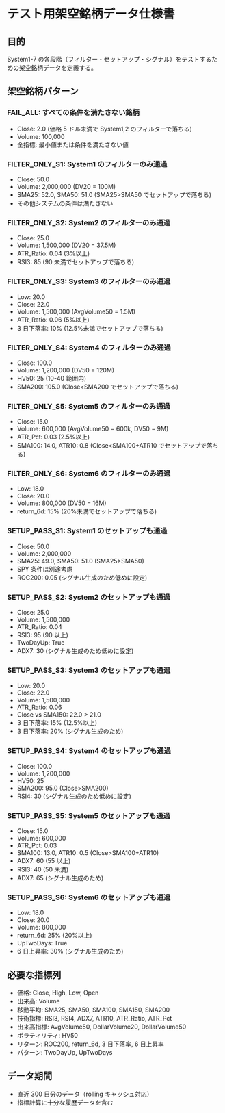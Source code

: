 # テスト用架空銘柄データ仕様書

## 目的

System1-7 の各段階（フィルター・セットアップ・シグナル）をテストするための架空銘柄データを定義する。

## 架空銘柄パターン

### FAIL_ALL: すべての条件を満たさない銘柄

- Close: 2.0 (価格 5 ドル未満で System1,2 のフィルターで落ちる)
- Volume: 100,000
- 全指標: 最小値または条件を満たさない値

### FILTER_ONLY_S1: System1 のフィルターのみ通過

- Close: 50.0
- Volume: 2,000,000 (DV20 = 100M)
- SMA25: 52.0, SMA50: 51.0 (SMA25>SMA50 でセットアップで落ちる)
- その他システムの条件は満たさない

### FILTER_ONLY_S2: System2 のフィルターのみ通過

- Close: 25.0
- Volume: 1,500,000 (DV20 = 37.5M)
- ATR_Ratio: 0.04 (3%以上)
- RSI3: 85 (90 未満でセットアップで落ちる)

### FILTER_ONLY_S3: System3 のフィルターのみ通過

- Low: 20.0
- Close: 22.0
- Volume: 1,500,000 (AvgVolume50 = 1.5M)
- ATR_Ratio: 0.06 (5%以上)
- 3 日下落率: 10% (12.5%未満でセットアップで落ちる)

### FILTER_ONLY_S4: System4 のフィルターのみ通過

- Close: 100.0
- Volume: 1,200,000 (DV50 = 120M)
- HV50: 25 (10-40 範囲内)
- SMA200: 105.0 (Close<SMA200 でセットアップで落ちる)

### FILTER_ONLY_S5: System5 のフィルターのみ通過

- Close: 15.0
- Volume: 600,000 (AvgVolume50 = 600k, DV50 = 9M)
- ATR_Pct: 0.03 (2.5%以上)
- SMA100: 14.0, ATR10: 0.8 (Close<SMA100+ATR10 でセットアップで落ちる)

### FILTER_ONLY_S6: System6 のフィルターのみ通過

- Low: 18.0
- Close: 20.0
- Volume: 800,000 (DV50 = 16M)
- return_6d: 15% (20%未満でセットアップで落ちる)

### SETUP_PASS_S1: System1 のセットアップも通過

- Close: 50.0
- Volume: 2,000,000
- SMA25: 49.0, SMA50: 51.0 (SMA25>SMA50)
- SPY 条件は別途考慮
- ROC200: 0.05 (シグナル生成のため低めに設定)

### SETUP_PASS_S2: System2 のセットアップも通過

- Close: 25.0
- Volume: 1,500,000
- ATR_Ratio: 0.04
- RSI3: 95 (90 以上)
- TwoDayUp: True
- ADX7: 30 (シグナル生成のため低めに設定)

### SETUP_PASS_S3: System3 のセットアップも通過

- Low: 20.0
- Close: 22.0
- Volume: 1,500,000
- ATR_Ratio: 0.06
- Close vs SMA150: 22.0 > 21.0
- 3 日下落率: 15% (12.5%以上)
- 3 日下落率: 20% (シグナル生成のため)

### SETUP_PASS_S4: System4 のセットアップも通過

- Close: 100.0
- Volume: 1,200,000
- HV50: 25
- SMA200: 95.0 (Close>SMA200)
- RSI4: 30 (シグナル生成のため低めに設定)

### SETUP_PASS_S5: System5 のセットアップも通過

- Close: 15.0
- Volume: 600,000
- ATR_Pct: 0.03
- SMA100: 13.0, ATR10: 0.5 (Close>SMA100+ATR10)
- ADX7: 60 (55 以上)
- RSI3: 40 (50 未満)
- ADX7: 65 (シグナル生成のため)

### SETUP_PASS_S6: System6 のセットアップも通過

- Low: 18.0
- Close: 20.0
- Volume: 800,000
- return_6d: 25% (20%以上)
- UpTwoDays: True
- 6 日上昇率: 30% (シグナル生成のため)

## 必要な指標列

- 価格: Close, High, Low, Open
- 出来高: Volume
- 移動平均: SMA25, SMA50, SMA100, SMA150, SMA200
- 技術指標: RSI3, RSI4, ADX7, ATR10, ATR_Ratio, ATR_Pct
- 出来高指標: AvgVolume50, DollarVolume20, DollarVolume50
- ボラティリティ: HV50
- リターン: ROC200, return_6d, 3 日下落率, 6 日上昇率
- パターン: TwoDayUp, UpTwoDays

## データ期間

- 直近 300 日分のデータ（rolling キャッシュ対応）
- 指標計算に十分な履歴データを含む
